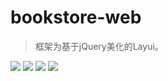 # bookstore-web

> 框架为基于jQuery美化的Layui。


![](https://upload.cc/i1/2018/07/05/spEFxK.png)
![](https://upload.cc/i1/2018/07/05/GBvHjd.png)
![](https://upload.cc/i1/2018/07/05/XJBimE.png)
![](https://upload.cc/i1/2018/07/05/vzlPBn.png)
